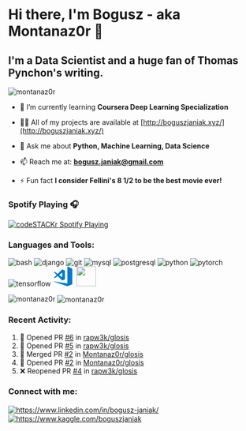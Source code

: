 # Hi there, I'm Bogusz - aka Montanaz0r 👋

## I'm a Data Scientist and a huge fan of Thomas Pynchon's writing.

<p align="left"> <img src="https://komarev.com/ghpvc/?username=montanaz0r" alt="montanaz0r" /> </p>

- 🌱 I’m currently learning **Coursera Deep Learning Specialization**

- 👨‍💻 All of my projects are available at [http://boguszjaniak.xyz/](http://boguszjaniak.xyz/)

- 💬 Ask me about **Python, Machine Learning, Data Science**

- 📫 Reach me at: **bogusz.janiak@gmail.com**

- ⚡ Fun fact **I consider Fellini's 8 1/2 to be the best movie ever!**

### Spotify Playing 🎧
[<img src="https://novatorem.montanaz0r.vercel.app/api/spotify-playing" alt="codeSTACKr Spotify Playing" width="350" />](https://open.spotify.com/user/ot3Jhrp6Tl25cOHN3a3b8A)

### Languages and Tools:

<p align="left"><img src="https://www.vectorlogo.zone/logos/gnu_bash/gnu_bash-icon.svg" alt="bash" width="40" height="40"/> <img src="https://devicons.github.io/devicon/devicon.git/icons/django/django-original.svg" alt="django" width="40" height="40"/> <img src="https://www.vectorlogo.zone/logos/git-scm/git-scm-icon.svg" alt="git" width="40" height="40"/> <img src="https://devicons.github.io/devicon/devicon.git/icons/mysql/mysql-original-wordmark.svg" alt="mysql" width="40" height="40"/> <img src="https://devicons.github.io/devicon/devicon.git/icons/postgresql/postgresql-original-wordmark.svg" alt="postgresql" width="40" height="40"/> <img src="https://devicons.github.io/devicon/devicon.git/icons/python/python-original.svg" alt="python" width="40" height="40"/> <img src="https://www.vectorlogo.zone/logos/pytorch/pytorch-icon.svg" alt="pytorch" width="40" height="40"/> <img src="https://www.vectorlogo.zone/logos/tensorflow/tensorflow-icon.svg" alt="tensorflow" width="40" height="40"/>&nbsp;<img height="40" width="40" src="https://raw.githubusercontent.com/github/explore/80688e429a7d4ef2fca1e82350fe8e3517d3494d/topics/visual-studio-code/visual-studio-code.png" />&nbsp; <img height="40" width="40" src="https://www.anysoft.pl/images/items/4636/pycharm-logo_big.png" /></p>
<p><img align="left" src="https://github-readme-stats.vercel.app/api/top-langs/?username=montanaz0r&layout=compact&hide=html" alt="montanaz0r" /></p>
<p>&nbsp;<img align="center" src="https://github-readme-stats.vercel.app/api?username=montanaz0r&show_icons=true" alt="montanaz0r" /></p>

### Recent Activity:

<!--START_SECTION:activity-->
1. 💪 Opened PR [#6](https://github.com//rapw3k/glosis/pull/6) in [rapw3k/glosis](https://github.com//rapw3k/glosis)
2. 💪 Opened PR [#5](https://github.com//rapw3k/glosis/pull/5) in [rapw3k/glosis](https://github.com//rapw3k/glosis)
3. 🎉 Merged PR [#2](https://github.com//Montanaz0r/glosis/pull/2) in [Montanaz0r/glosis](https://github.com//Montanaz0r/glosis)
4. 💪 Opened PR [#2](https://github.com//Montanaz0r/glosis/pull/2) in [Montanaz0r/glosis](https://github.com//Montanaz0r/glosis)
5. ❌ Reopened PR [#4](https://github.com//rapw3k/glosis/pull/4) in [rapw3k/glosis](https://github.com//rapw3k/glosis)
<!--END_SECTION:activity-->

### Connect with me:

<p>
<a href="https://www.linkedin.com/in/bogusz-janiak/" target="blank"><img align="center" src="https://cdn.jsdelivr.net/npm/simple-icons@3.0.1/icons/linkedin.svg" alt="https://www.linkedin.com/in/bogusz-janiak/" height="30" width="30" /></a>
<a href="https://www.kaggle.com/boguszjaniak" target="blank"><img align="center" src="https://cdn.jsdelivr.net/npm/simple-icons@3.0.1/icons/kaggle.svg" alt="https://www.kaggle.com/boguszjaniak" height="30" width="30" /></a>
</p>
